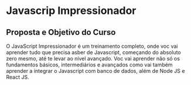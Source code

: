 # Javascrip Impressionador 

## Proposta e Objetivo do Curso

O JavaScript Impressionador é um treinamento completo, onde voc vai aprender
tudo que precisa asber de Javascript, começando do absoluto zero mesmo, até
te levar ao nível avançado. Voc vai aprender não só os fundamentos básicos,
intermediários e avançados como vai também aprender a integrar o Javascript
com banco de dados, além de Node JS e React JS.

